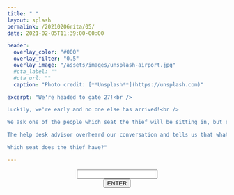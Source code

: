```yaml
---
title: " "
layout: splash
permalink: /20210206rita/05/
date: 2021-02-05T11:39:00-00:00

header:
  overlay_color: "#000"
  overlay_filter: "0.5"
  overlay_image: "/assets/images/unsplash-airport.jpg"
  #cta_label: ""
  #cta_url: ""
  caption: "Photo credit: [**Unsplash**](https://unsplash.com)"

excerpt: "We're headed to gate 27!<br />

Luckily, we're early and no one else has arrived!<br />

We ask one of the people which seat the thief will be sitting in, but she won't tell us and is advising us to hurry up to change our flight ticket which we do at the help desk.<br />

The help desk advisor overheard our conversation and tells us that what we need is in seat number 0010110.<br />

Which seat does the thief have?"

---
```

  

<center>
  <div class="wrapper">
    <form class="form1" action="https://www.albertsmysteries.com/20210206rita/">
      <div class="inputcontent">
          <input type="text" id="password" /><br />
      </div>
      <div class="buttons">
        <input
          class="orangebutton"
          type="button"
          value="ENTER"
          onclick="checkPassword()" />
      </div>
    </form>
  </div>
</center>

<script src="/assets/js/20210206rita/05.js"></script>
